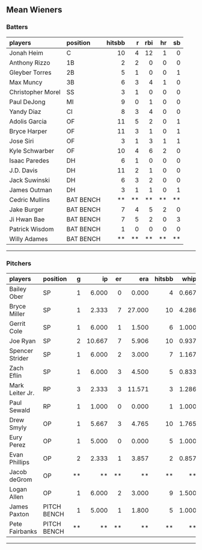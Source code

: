 ## Mean Wieners

### Batters

 
|players           |position  | hitsbb|  r| rbi| hr| sb| 
|:-----------------|:---------|------:|--:|---:|--:|--:| 
|Jonah Heim        |C         |     10|  4|  12|  1|  0| 
|Anthony Rizzo     |1B        |      2|  2|   0|  0|  0| 
|Gleyber Torres    |2B        |      5|  1|   0|  0|  1| 
|Max Muncy         |3B        |      6|  3|   4|  1|  0| 
|Christopher Morel |SS        |      3|  1|   0|  0|  0| 
|Paul DeJong       |MI        |      9|  0|   1|  0|  0| 
|Yandy Diaz        |CI        |      8|  3|   4|  0|  0| 
|Adolis Garcia     |OF        |     11|  5|   2|  0|  1| 
|Bryce Harper      |OF        |     11|  3|   1|  0|  1| 
|Jose Siri         |OF        |      3|  1|   3|  1|  1| 
|Kyle Schwarber    |OF        |     10|  4|   6|  2|  0| 
|Isaac Paredes     |DH        |      6|  1|   0|  0|  0| 
|J.D. Davis        |DH        |     11|  2|   1|  0|  0| 
|Jack Suwinski     |DH        |      6|  3|   2|  0|  0| 
|James Outman      |DH        |      3|  1|   1|  0|  1| 
|Cedric Mullins    |BAT BENCH |     **| **|  **| **| **| 
|Jake Burger       |BAT BENCH |      7|  4|   5|  2|  0| 
|Ji Hwan Bae       |BAT BENCH |      7|  5|   2|  0|  3| 
|Patrick Wisdom    |BAT BENCH |      1|  0|   0|  0|  0| 
|Willy Adames      |BAT BENCH |     **| **|  **| **| **| 


* * *

### Pitchers

 
|players         |position    |  g|     ip| er|    era| hitsbb|  whip| so|  w| sv| 
|:---------------|:-----------|--:|------:|--:|------:|------:|-----:|--:|--:|--:| 
|Bailey Ober     |SP          |  1|  6.000|  0|  0.000|      4| 0.667|  3|  0|  0| 
|Bryce Miller    |SP          |  1|  2.333|  7| 27.000|     10| 4.286|  2|  0|  0| 
|Gerrit Cole     |SP          |  1|  6.000|  1|  1.500|      6| 1.000|  5|  1|  0| 
|Joe Ryan        |SP          |  2| 10.667|  7|  5.906|     10| 0.937| 10|  0|  0| 
|Spencer Strider |SP          |  1|  6.000|  2|  3.000|      7| 1.167|  7|  1|  0| 
|Zach Eflin      |SP          |  1|  6.000|  3|  4.500|      5| 0.833|  5|  0|  0| 
|Mark Leiter Jr. |RP          |  3|  2.333|  3| 11.571|      3| 1.286|  4|  0|  1| 
|Paul Sewald     |RP          |  1|  1.000|  0|  0.000|      1| 1.000|  1|  0|  0| 
|Drew Smyly      |OP          |  1|  5.667|  3|  4.765|     10| 1.765|  4|  0|  0| 
|Eury Perez      |OP          |  1|  5.000|  0|  0.000|      5| 1.000|  5|  1|  0| 
|Evan Phillips   |OP          |  2|  2.333|  1|  3.857|      2| 0.857|  1|  0|  0| 
|Jacob deGrom    |OP          | **|     **| **|     **|     **|    **| **| **| **| 
|Logan Allen     |OP          |  1|  6.000|  2|  3.000|      9| 1.500|  4|  1|  0| 
|James Paxton    |PITCH BENCH |  1|  5.000|  1|  1.800|      5| 1.000|  8|  0|  0| 
|Pete Fairbanks  |PITCH BENCH | **|     **| **|     **|     **|    **| **| **| **| 


* * *


